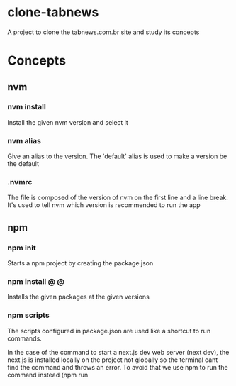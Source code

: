 # clone-tabnews
A project to clone the tabnews.com.br site and study its concepts

# Concepts

## nvm

### nvm install <version>

Install the given nvm version and select it 

### nvm alias <alias> <version>

Give an alias to the version. The 'default' alias is used to make a version be the default

### .nvmrc

The file is composed of the version of nvm on the first line and a line break. 
It's used to tell nvm which version is recommended to run the app
 
## npm

### npm init 

Starts a npm project by creating the package.json

### npm install <name>@<version> <name>@<version>

Installs the given packages at the given versions

### npm scripts

The scripts configured in package.json are used like a shortcut to run commands. 

In the case of the command to start a next.js dev web server (next dev), the next.js is installed locally on the project not globally so the terminal cant find the command and throws an error. To avoid that we use npm to run the command instead (npm run <script name>).

## VS code

### port forwarding

It's possible to configure a port to access the app on another device forwarding a port an setting its visibility to public. The 'ports' window is in the same tab as the terminal in vs code's default layout.

### VS code Timeline

VS Code have a timeline that shows all the changes on the project even if the program was closed. Clicking in one of those changes shows the difference between the file back then and the current.

## Git

- |git log|: list the repository _commits_
- |git add|: add the changes to the _staging area_
- |git commit|: make new _commits_
- |git commit --amend|: replace the previous _commit_ with a new one, but keep the changes
- |git diff|: Calculate the difference between versions/changes on the files
- |git commit -m "mensagem"|: Shortcut to make new commits with the message written as part of the command
- |git push|: Push local changes to the origin repository
- |git push --force|: Force the push of the local changes to the repository
- |git push -f|: Shorthand form of the previous command

## CD - Continuous Deployment

Vercel has a tool to deploy an app automaticaly on their platform. Just making a push to the origin main branch and it will detect and deploy the app.